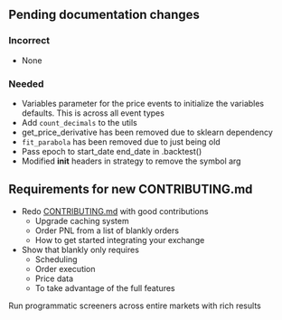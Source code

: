 ## Pending documentation changes
### Incorrect
- None
### Needed
- Variables parameter for the price events to initialize the variables defaults. This is across all event types
- Add `count_decimals` to the utils
- get_price_derivative has been removed due to sklearn dependency
- `fit_parabola` has been removed due to just being old 
- Pass epoch to start_date end_date in .backtest()
- Modified __init__ headers in strategy to remove the symbol arg



## Requirements for new CONTRIBUTING.md
- Redo [CONTRIBUTING.md](http://CONTRIBUTING.md) with good contributions
  - Upgrade caching system
  - Order PNL from a list of blankly orders
  - How to get started integrating your exchange
- Show that blankly only requires
  - Scheduling
  - Order execution
  - Price data
  - To take advantage of the full features
  
Run programmatic screeners across entire markets with rich results